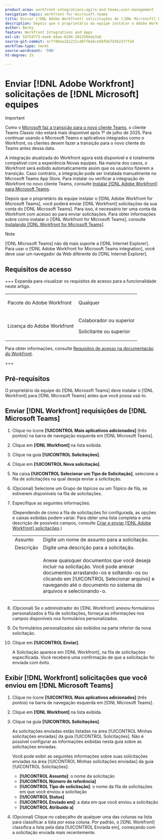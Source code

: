 ```yaml
---
product-area: workfront-integrations;agile-and-teams;user-management
navigation-topic: workfront-for-microsoft-teams
title: Enviar [!DNL Adobe Workfront] solicitações de [!DNL Microsoft] Equipes
description: Depois que o proprietário da equipe instalar o Adobe Workfront para Microsoft Teams, você poderá enviar solicitações do Workfront por meio da conta da Microsoft Teams. Para isso, é necessário ter uma conta da Workfront com acesso ao para enviar solicitações. Para obter informações sobre como instalar o Workfront para Microsoft Teams, consulte Instalação do Workfront para Microsoft Teams.
author: Becky
feature: Workfront Integrations and Apps
exl-id: 5975d773-eae6-44ae-8296-2013504da3a8
source-git-commit: 4cf780aa1b1221cd6ff8e6ce58fbb7d3621f7fa9
workflow-type: tm+mt
source-wordcount: '598'
ht-degree: 1%

---
```


# Enviar [!DNL Adobe Workfront] solicitações de [!DNL Microsoft] equipes

>[!IMPORTANT]
>
>Como o [Microsoft faz a transição para o novo cliente Teams](https://learn.microsoft.com/en-us/microsoftteams/teams-classic-client-end-of-availability), o cliente Teams Classic não estará mais disponível após 1º de julho de 2025. Para continuar usando o Microsoft Teams e aplicativos integrados como o Workfront, os clientes devem fazer a transição para o novo cliente do Teams antes dessa data.
>
>A integração atualizada do Workfront agora está disponível e é totalmente compatível com a experiência Novas equipes. Na maioria dos casos, o Workfront será exibido automaticamente assim que os usuários fizerem a transição. Caso contrário, a integração pode ser instalada manualmente no Microsoft Teams App Store. Para instalar ou verificar a integração do Workfront no novo cliente Teams, consulte [Instalar [!DNL Adobe Workfront] para Microsoft Teams](/help/quicksilver/workfront-integrations-and-apps/using-workfront-with-microsoft-teams/install-workfront-ms-teams.md).

Depois que o proprietário da equipe instalar o [!DNL Adobe Workfront for Microsoft Teams], você poderá enviar [!DNL Workfront] solicitações da sua conta do [!DNL Microsoft Teams]. Para isso, é necessário ter uma conta da Workfront com acesso ao para enviar solicitações. Para obter informações sobre como instalar o [!DNL Workfront for Microsoft Teams], consulte [Instalando [!DNL Workfront for Microsoft Teams]](../../workfront-integrations-and-apps/using-workfront-with-microsoft-teams/install-workfront-ms-teams.md).

>[!NOTE]
>
>[!DNL Microsoft Teams] não dá mais suporte a [!DNL Internet Explorer]. Para usar o [!DNL Adobe Workfront for Microsoft Teams integration], você deve usar um navegador da Web diferente do [!DNL Internet Explorer].




## Requisitos de acesso

+++ Expanda para visualizar os requisitos de acesso para a funcionalidade neste artigo.

<table style="table-layout:auto"> 
 <col> 
 <col> 
 <tbody> 
  <tr> 
   <td role="rowheader">Pacote do Adobe Workfront</td> 
   <td> <p>Qualquer</p> </td> 
  </tr> 
  <tr> 
   <td role="rowheader">Licença do Adobe Workfront</td> 
   <td> <p>Colaborador ou superior</p>
   <p>Solicitante ou superior</p> </td> 
  </tr> 
 </tbody> 
</table>

Para obter informações, consulte [Requisitos de acesso na documentação do Workfront](/help/quicksilver/administration-and-setup/add-users/access-levels-and-object-permissions/access-level-requirements-in-documentation.md).

+++

## Pré-requisitos

O proprietário da equipe do [!DNL Microsoft Teams] deve instalar o [!DNL Workfront] para [!DNL Microsoft Teams] antes que você possa usá-lo.

## Enviar [!DNL Workfront] requisições de [!DNL Microsoft Teams]

1. Clique no ícone **[!UICONTROL Mais aplicativos adicionados]** (três pontos) na barra de navegação esquerda em [!DNL Microsoft Teams].

1. Clique em **[!DNL Workfront]** na lista exibida.
1. Clique na guia **[!UICONTROL Solicitações]**.
1. Clique em **[!UICONTROL Nova solicitação]**.
1. Na caixa **[!UICONTROL Selecionar um Tipo de Solicitação]**, selecione a fila de solicitações na qual deseja enviar a solicitação.
1. (Opcional) Selecione um Grupo de tópicos ou um Tópico de fila, se estiverem disponíveis na fila de solicitações.
1. Especifique as seguintes informações:

   (Dependendo de como a fila de solicitações foi configurada, as opções e caixas exibidas podem variar. Para obter uma lista completa e uma descrição de possíveis campos, consulte [Criar e enviar [!DNL Adobe Workfront] solicitações](../../manage-work/requests/create-requests/create-submit-requests.md).)

   <table style="table-layout:auto"> 
    <col> 
    <col> 
    <tbody> 
     <tr> 
      <td role="rowheader">Assunto</td> 
      <td>Digite um nome de assunto para a solicitação.</td> 
     </tr> 
     <tr> 
      <td role="rowheader">Descrição</td> 
      <td>Digite uma descrição para a solicitação.</td> 
     </tr> 
     <tr> 
      <td role="rowheader"> </td> 
      <td> <p>Anexe quaisquer documentos que você deseja incluir na solicitação. Você pode anexar documentos arrastando-os e soltando-os ou clicando em [!UICONTROL Selecionar arquivo] e navegando até o documento no sistema de arquivos e selecionando-o.</p> </td> 
     </tr> 
    </tbody> 
   </table>

1. (Opcional) Se o administrador do [!DNL Workfront] anexou formulários personalizados à fila de solicitações, forneça as informações nos campos disponíveis nos formulários personalizados.
1. Os formulários personalizados são exibidos na parte inferior da nova solicitação.
1. Clique em **[!UICONTROL Enviar]**.

   A Solicitação aparece em [!DNL Workfront], na fila de solicitações especificada. Você receberá uma confirmação de que a solicitação foi enviada com êxito.

## Exibir [!DNL Workfront] solicitações que você enviou em [!DNL Microsoft Teams]

1. Clique no ícone **[!UICONTROL Mais aplicativos adicionados]** (três pontos) na barra de navegação esquerda em [!DNL Microsoft Teams].

1. Clique em **[!DNL Workfront]** na lista exibida.
1. Clique na guia **[!UICONTROL Solicitações]**.

   As solicitações enviadas estão listadas na área [!UICONTROL Minhas solicitações enviadas] da guia [!UICONTROL Solicitações]. Não é possível configurar as informações exibidas nesta guia sobre as solicitações enviadas.

   Você pode exibir as seguintes informações sobre suas solicitações enviadas na área [!UICONTROL Minhas solicitações enviadas] da guia [!UICONTROL Solicitações]:

   * **[!UICONTROL Assunto]**: o nome da solicitação
   * **[!UICONTROL Número de referência]**
   * **[!UICONTROL Tipo de solicitação]**: o nome da fila de solicitações em que você enviou a solicitação
   * **[!UICONTROL Status]**
   * **[!UICONTROL Enviado em]**: a data em que você enviou a solicitação
   * **[!UICONTROL Atribuído a]**

1. (Opcional) Clique no cabeçalho de qualquer uma das colunas na lista para classificar a lista por essa coluna. Por padrão, o [!DNL Workfront] classifica a lista pela data [!UICONTROL Enviada em], começando com a solicitação enviada mais recentemente.
